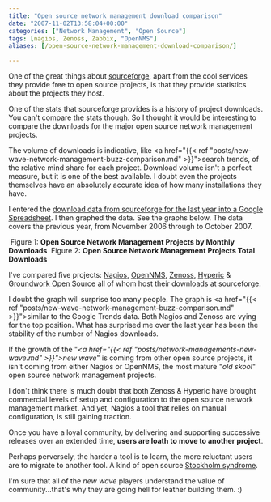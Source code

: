 ```yaml
---
title: "Open source network management download comparison"
date: "2007-11-02T13:58:04+00:00"
categories: ["Network Management", "Open Source"]
tags: [nagios, Zenoss, Zabbix, "OpenNMS"]
aliases: [/open-source-network-management-download-comparison/]

---
```


One of the great things about <a href="http://www.sourceforge.net/">sourceforge</a>, apart from the cool services they provide free to open source projects, is that they provide statistics about the projects they host.

One of the stats that sourceforge provides is a history of project downloads. You can't compare the stats though. So I thought it would be interesting to compare the downloads for the major open source network management projects.

The volume of downloads is indicative, like <a href="{{< ref "posts/new-wave-network-management-buzz-comparison.md" >}}">search trends</a>, of the relative mind share for each project. Download volume isn't a perfect measure, but it is one of the best available. I doubt even the projects themselves have an absolutely accurate idea of how many installations they have.

I entered the <a href="https://docs.google.com/spreadsheets/d/1rWdCarr1RZ6l9aRYM0ZMah5J1_-UlIwXIk7Mr4Fok_U/pubhtml">download data from sourceforge for the last year into a Google Spreadsheet</a>. I then graphed the data. See the graphs below. The data covers the previous year, from November 2006 through to October 2007.

<img src="https://docs.google.com/spreadsheets/d/1rWdCarr1RZ6l9aRYM0ZMah5J1_-UlIwXIk7Mr4Fok_U/pubchart?oid=1&format=image" alt="" />
Figure 1: <strong>Open Source Network Management Projects by Monthly Downloads</strong>

<img src="https://docs.google.com/spreadsheets/d/1rWdCarr1RZ6l9aRYM0ZMah5J1_-UlIwXIk7Mr4Fok_U/pubchart?oid=3&format=image" alt="" />
Figure 2: <strong>Open Source Network Management Projects Total Downloads</strong>

I've compared five projects: <a href="http://www.nagios.org/">Nagios</a>, <a href="http://www.opennms.org/">OpenNMS</a>, <a href="http://www.zenoss.org/">Zenoss</a>, <a href="http://www.hyperic.com/">Hyperic</a> &amp; <a href="http://www.groundworkopensource.com/">Groundwork Open Source</a> all of whom host their downloads at sourceforge.

I doubt the graph will surprise too many people. The graph is <a href="{{< ref "posts/new-wave-network-management-buzz-comparison.md" >}}">similar to the Google Trends data</a>. Both Nagios and Zenoss are vying for the top position. What has surprised me over the last year has been the stability of the number of Nagios downloads.

If the growth of the "<em><a href="{{< ref "posts/network-managements-new-wave.md" >}}">new wave</a></em>" is coming from other open source projects, it isn't coming from either Nagios or OpenNMS, the most mature "<em>old skool</em>" open source network management projects.

I don't think there is much doubt that both Zenoss &amp; Hyperic have brought commercial levels of setup and configuration to the open source network management market. And yet, Nagios a tool that relies on manual configuration, is still gaining traction.

Once you have a loyal community, by delivering and supporting successive releases over an extended time, <strong>users are loath to move to another project</strong>.

Perhaps perversely, the harder a tool is to learn, the more reluctant users are to migrate to another tool. A kind of open source <a href="http://en.wikipedia.org/wiki/Stockholm_syndrome">Stockholm syndrome</a>.

I'm sure that all of the <em>new wave</em> players understand the value of community...that's why they are going hell for leather building them. :)
